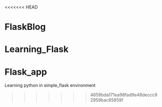 <<<<<<< HEAD
# FlaskBlog
Learning_Flask
=======
# Flask_app
Learning python in simple_flask environment
>>>>>>> 4659bda171ea98fad9e48deccc92959bac85959f
